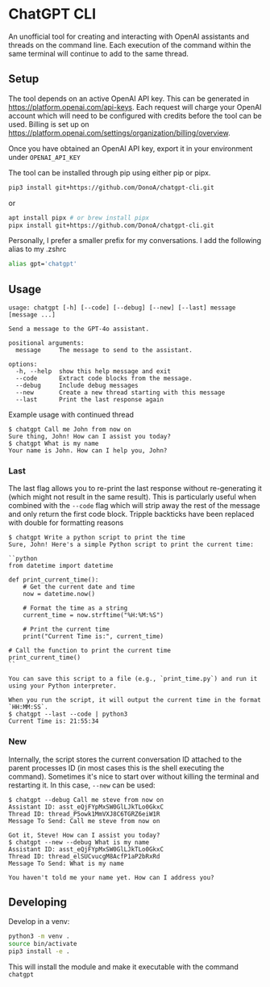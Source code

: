 ChatGPT CLI
===
An unofficial tool for creating and interacting with OpenAI assistants and threads on the command line. Each execution of the command within the same terminal will continue to add to the same thread.

## Setup
The tool depends on an active OpenAI API key. This can be generated in https://platform.openai.com/api-keys. Each request will charge your OpenAI account which will need to be configured with credits before the tool can be used. Billing is set up on https://platform.openai.com/settings/organization/billing/overview.

Once you have obtained an OpenAI API key, export it in your environment under `OPENAI_API_KEY`

The tool can be installed through pip using either pip or pipx.

```bash
pip3 install git+https://github.com/DonoA/chatgpt-cli.git
```
or
```bash
apt install pipx # or brew install pipx
pipx install git+https://github.com/DonoA/chatgpt-cli.git
```

Personally, I prefer a smaller prefix for my conversations. I add the following alias to my .zshrc

```bash
alias gpt='chatgpt'
```

## Usage

```
usage: chatgpt [-h] [--code] [--debug] [--new] [--last] message [message ...]

Send a message to the GPT-4o assistant.

positional arguments:
  message     The message to send to the assistant.

options:
  -h, --help  show this help message and exit
  --code      Extract code blocks from the message.
  --debug     Include debug messages
  --new       Create a new thread starting with this message
  --last      Print the last response again
```

Example usage with continued thread
```
$ chatgpt Call me John from now on
Sure thing, John! How can I assist you today?
$ chatgpt What is my name
Your name is John. How can I help you, John?
```

### Last
The last flag allows you to re-print the last response without re-generating it (which might not result in the same result). This is particularly useful when combined with the `--code` flag which will strip away the rest of the message and only return the first code block. Tripple backticks have been replaced with double for formatting reasons

```
$ chatgpt Write a python script to print the time 
Sure, John! Here's a simple Python script to print the current time:

``python
from datetime import datetime

def print_current_time():
    # Get the current date and time
    now = datetime.now()
    
    # Format the time as a string
    current_time = now.strftime("%H:%M:%S")
    
    # Print the current time
    print("Current Time is:", current_time)

# Call the function to print the current time
print_current_time()
``

You can save this script to a file (e.g., `print_time.py`) and run it using your Python interpreter.

When you run the script, it will output the current time in the format `HH:MM:SS`.
$ chatgpt --last --code | python3
Current Time is: 21:55:34
```

### New
Internally, the script stores the current conversation ID attached to the parent processes ID (in most cases this is the shell executing the command). Sometimes it's nice to start over without killing the terminal and restarting it. In this case, `--new` can be used:
```
$ chatgpt --debug Call me steve from now on      
Assistant ID: asst_eQjFYpMxSW0GlLJkTLo0GkxC
Thread ID: thread_P5owk1MmVXJ8C6TGRZ6eiW1R
Message To Send: Call me steve from now on

Got it, Steve! How can I assist you today?
$ chatgpt --new --debug What is my name           
Assistant ID: asst_eQjFYpMxSW0GlLJkTLo0GkxC
Thread ID: thread_elSUCvucgM8AcfP1aP2bRxRd
Message To Send: What is my name

You haven't told me your name yet. How can I address you?
```

## Developing
Develop in a venv:
```bash
python3 -m venv .
source bin/activate
pip3 install -e .
```

This will install the module and make it executable with the command `chatgpt`


